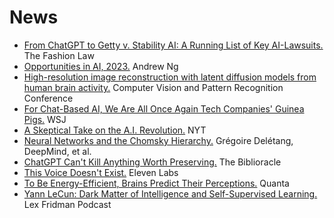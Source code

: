 # News

- [From ChatGPT to Getty v. Stability AI: A Running List of Key AI-Lawsuits.](https://www.thefashionlaw.com/from-chatgpt-to-deepfake-creating-apps-a-running-list-of-key-ai-lawsuits/) The Fashion Law
- [Opportunities in AI, 2023.](https://www.youtube.com/watch?v=5p248yoa3oE) Andrew Ng
- [High-resolution image reconstruction with latent diffusion models from human brain activity.](https://sites.google.com/view/stablediffusion-with-brain/) Computer Vision and Pattern Recognition Conference
- [For Chat-Based AI, We Are All Once Again Tech Companies' Guinea Pigs.](https://www.wsj.com/articles/chat-gpt-open-ai-we-are-tech-guinea-pigs-647d827b) WSJ
- [A Skeptical Take on the A.I. Revolution.](https://www.nytimes.com/2023/01/06/opinion/ezra-klein-podcast-gary-marcus.html) NYT
- [Neural Networks and the Chomsky Hierarchy.](https://arxiv.org/pdf/2207.02098.pdf) Grégoire Delétang, DeepMind, et al.
- [ChatGPT Can't Kill Anything Worth Preserving.](https://biblioracle.substack.com/p/chatgpt-cant-kill-anything-worth) The Biblioracle
- [This Voice Doesn't Exist.](https://blog.elevenlabs.io/enter-the-new-year-with-a-bang/) Eleven Labs
- [To Be Energy-Efficient, Brains Predict Their Perceptions.](https://www.quantamagazine.org/to-be-energy-efficient-brains-predict-their-perceptions-20211115/) Quanta
- [Yann LeCun: Dark Matter of Intelligence and Self-Supervised Learning.](https://www.youtube.com/watch?v=SGzMElJ11Cc) Lex Fridman Podcast
